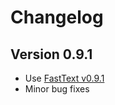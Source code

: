 # Changelog

## Version 0.9.1

* Use [FastText v0.9.1](https://github.com/facebookresearch/fastText/releases/tag/v0.9.1)
* Minor bug fixes
 